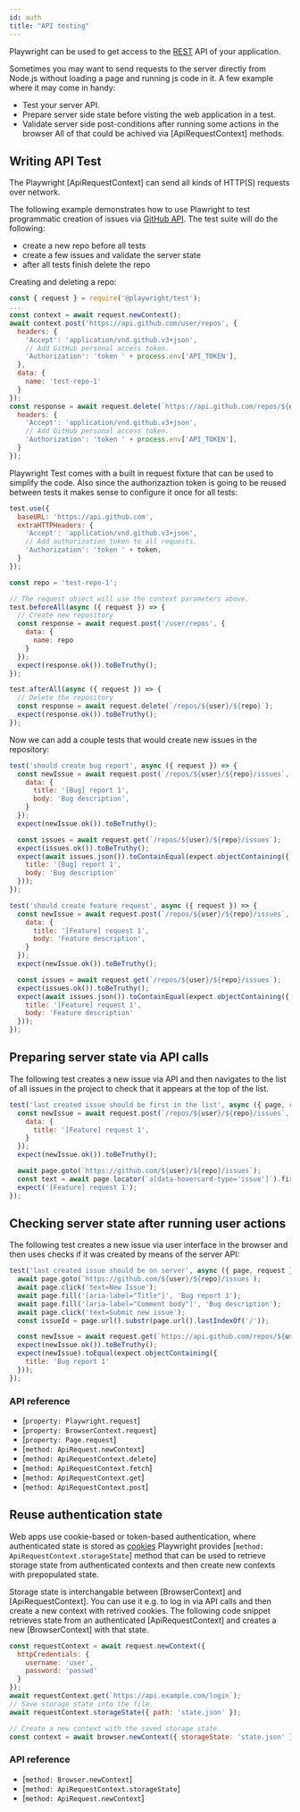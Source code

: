 ```yaml
---
id: auth
title: "API testing"
---
```


Playwright can be used to get access to the [REST](https://en.wikipedia.org/wiki/Representational_state_transfer) API of
your application.

Sometimes you may want to send requests to the server directly from Node.js without loading a page and running js code in it.
A few example where it may come in handy:
- Test your server API.
- Prepare server side state before visting the web application in a test.
- Validate server side post-conditions after running some actions in the browser
All of that could be achived via [ApiRequestContext] methods.

<!-- TOC -->

## Writing API Test

The Playwright [ApiRequestContext] can send all kinds of HTTP(S) requests over network.

The following example demonstrates how to use Plawright to test programmatic creation of
issues via [GitHub API](https://docs.github.com/en/rest). The test suite will do the following:
- create a new repo before all tests
- create a few issues and validate the server state
- after all tests finish delete the repo

Creating and deleting a repo:
```js
const { request } = require('@playwright/test');
...
const context = await request.newContext();
await context.post('https://api.github.com/user/repos', {
  headers: {
    'Accept': 'application/vnd.github.v3+json',
    // Add GitHub personal access token.
    'Authorization': 'token ' + process.env['API_TOKEN'],
  },
  data: {
    name: 'test-repo-1'
  }
});
const response = await request.delete(`https://api.github.com/repos/${user}/test-repo-1`{
  headers: {
    'Accept': 'application/vnd.github.v3+json',
    // Add GitHub personal access token.
    'Authorization': 'token ' + process.env['API_TOKEN'],
  }
});
```

Playwright Test comes with a built in request fixture that can be used to simplify the code. Also since
the authorizaztion token is going to be reused between tests it makes sense to configure it once for
all tests:

```js
test.use({
  baseURL: 'https://api.github.com',
  extraHTTPHeaders: {
    'Accept': 'application/vnd.github.v3+json',
    // Add authorization token to all requests.
    'Authorization': 'token ' + token,
  }
});

const repo = 'test-repo-1';

// The request object will use the context parameters above.
test.beforeAll(async ({ request }) => {
  // Create new repository
  const response = await request.post('/user/repos', {
    data: {
      name: repo
    }
  });
  expect(response.ok()).toBeTruthy();
});

test.afterAll(async ({ request }) => {
  // Delete the repository
  const response = await request.delete(`/repos/${user}/${repo}`);
  expect(response.ok()).toBeTruthy();
});
```

Now we can add a couple tests that would create new issues in the repository:
```js
test('should create bug report', async ({ request }) => {
  const newIssue = await request.post(`/repos/${user}/${repo}/issues`, {
    data: {
      title: '[Bug] report 1',
      body: 'Bug description',
    }
  });
  expect(newIssue.ok()).toBeTruthy();

  const issues = await request.get(`/repos/${user}/${repo}/issues`);
  expect(issues.ok()).toBeTruthy();
  expect(await issues.json()).toContainEqual(expect.objectContaining({
    title: '[Bug] report 1',
    body: 'Bug description'
  }));
});

test('should create feature request', async ({ request }) => {
  const newIssue = await request.post(`/repos/${user}/${repo}/issues`, {
    data: {
      title: '[Feature] request 1',
      body: 'Feature description',
    }
  });
  expect(newIssue.ok()).toBeTruthy();

  const issues = await request.get(`/repos/${user}/${repo}/issues`);
  expect(issues.ok()).toBeTruthy();
  expect(await issues.json()).toContainEqual(expect.objectContaining({
    title: '[Feature] request 1',
    body: 'Feature description'
  }));
});
```

## Preparing server state via API calls

The following test creates a new issue via API and then navigates to the list of all issues in the
project to check that it appears at the top of the list.

```js
test('last created issue should be first in the list', async ({ page, request }) => {
  const newIssue = await request.post(`/repos/${user}/${repo}/issues`, {
    data: {
      title: '[Feature] request 1',
    }
  });
  expect(newIssue.ok()).toBeTruthy();

  await page.goto(`https://github.com/${user}/${repo}/issues`);
  const text = await page.locator(`a[data-hovercard-type='issue']`).first().textContent()
  expect('[Feature] request 1');
});
```

## Checking server state after running user actions

The following test creates a new issue via user interface in the browser and then uses checks if
it was created by means of the server API:

```js
test('last created issue should be on server', async ({ page, request }) => {
  await page.goto(`https://github.com/${user}/${repo}/issues`);
  await page.click('text=New Issue');
  await page.fill('[aria-label="Title"]', 'Bug report 1');
  await page.fill('[aria-label="Comment body"]', 'Bug description');
  await page.click('text=Submit new issue');
  const issueId = page.url().substr(page.url().lastIndexOf('/'));

  const newIssue = await request.get(`https://api.github.com/repos/${user}/${repo}/issues/${issueId}`);
  expect(newIssue.ok()).toBeTruthy();
  expect(newIssue).toEqual(expect.objectContaining({
    title: 'Bug report 1'
  }));
});
```

### API reference
- [`property: Playwright.request`]
- [`property: BrowserContext.request`]
- [`property: Page.request`]
- [`method: ApiRequest.newContext`]
- [`method: ApiRequestContext.delete`]
- [`method: ApiRequestContext.fetch`]
- [`method: ApiRequestContext.get`]
- [`method: ApiRequestContext.post`]

## Reuse authentication state

Web apps use cookie-based or token-based authentication, where authenticated
state is stored as [cookies](https://developer.mozilla.org/en-US/docs/Web/HTTP/Cookies)
Playwright provides [`method: ApiRequestContext.storageState`] method that can be used to
retrieve storage state from authenticated contexts and then create new contexts with prepopulated state.

Storage state is interchangable between [BrowserContext] and [ApiRequestContext]. You can
use it e.g. to log in via API calls and then create a new context with retrived cookies.
The following code snippet retrieves state from an authenticated [ApiRequestContext] and
creates a new [BrowserContext] with that state.

```js
const requestContext = await request.newContext({
  httpCredentials: {
    username: 'user',
    password: 'passwd'
  }
});
await requestContext.get(`https://api.example.com/login`);
// Save storage state into the file.
await requestContext.storageState({ path: 'state.json' });

// Create a new context with the saved storage state.
const context = await browser.newContext({ storageState: 'state.json' });
```

### API reference
- [`method: Browser.newContext`]
- [`method: ApiRequestContext.storageState`]
- [`method: ApiRequest.newContext`]

